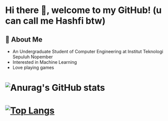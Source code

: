 # Hi there 👋, welcome to my GitHub! (u can call me Hashfi btw)
## 🚀 About Me
- An Undergraduate Student of Computer Engineering at Institut Teknologi Sepuluh Nopember
- Interested in Machine Learning
- Love playing games
# ![Anurag's GitHub stats](https://github-readme-stats.vercel.app/api?username=brostudio000&show_icons=true&theme=react)
# [![Top Langs](https://github-readme-stats.vercel.app/api/top-langs/?username=brostudio000)](https://github.com/anuraghazra/github-readme-stats)
